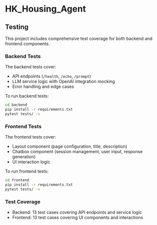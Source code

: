 # HK_Housing_Agent

## Testing

This project includes comprehensive test coverage for both backend and frontend components.

### Backend Tests

The backend tests cover:
- API endpoints (`/health`, `/echo`, `/prompt`)
- LLM service logic with OpenAI integration mocking
- Error handling and edge cases

To run backend tests:
```bash
cd backend
pip install -r requirements.txt
pytest tests/ -v
```

### Frontend Tests

The frontend tests cover:
- Layout component (page configuration, title, description)
- Chatbox component (session management, user input, response generation)
- UI interaction logic

To run frontend tests:
```bash
cd frontend
pip install -r requirements.txt
pytest tests/ -v
```

### Test Coverage

- Backend: 13 test cases covering API endpoints and service logic
- Frontend: 13 test cases covering UI components and interactions

